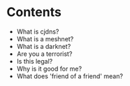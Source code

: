 # Contents

* What is cjdns?
* What is a meshnet?
* What is a darknet?
* Are you a terrorist?
* Is this legal?
* Why is it good for me?
* What does 'friend of a friend' mean?

